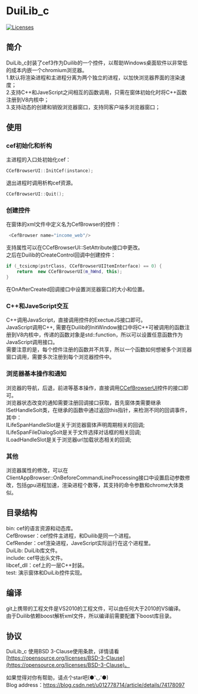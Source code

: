 # DuiLib_c
<p align="left">
    <a href="https://opensource.org/licenses/BSD-3-Clause"><img src="https://img.shields.io/badge/license-bsd-orange.svg" alt="Licenses"></a>
</p> 

## 简介
DuiLib_c封装了cef3作为Duilib的一个控件，以帮助Windows桌面软件以非常低的成本内嵌一个chromium浏览器。   
1.默认将渲染进程和主进程分离为两个独立的进程，以加快浏览器界面的渲染速度；    
2.支持C++和JaveScript之间相互的函数调用，只需在窗体初始化时将C++函数注册到V8内核中；   
3.支持动态的创建和销毁浏览器窗口，支持同客户端多浏览器窗口；    

## 使用

### cef初始化和析构   
主进程的入口处初始化cef：   
```c++
CCefBrowserUI::InitCef(instance);  
```
退出进程时调用析构cef资源。   
```c++
CCefBrowserUI::Quit();
```
   
### 创建控件
在窗体的xml文件中定义名为CefBrowser的控件：   
```c++
 <CefBrowser name="income_web"/>
```
支持属性可以在CCefBrowserUI::SetAttribute接口中更改。   
之后在Duilib的CreateControl回调中创建控件：      
```c++
if (_tcsicmp(pstrClass, CCefBrowserUIItemInterface) == 0) {
	return  new CCefBrowserUI(m_hWnd, this);
}
```
在OnAfterCreated回调接口中设置浏览器窗口的大小和位置。    
   
### C++和JaveScript交互    
C++调用JavaScript，直接调用控件的ExectueJS接口即可。    
JavaScript调用C++, 需要在Duilib的InitWindow接口中将C++可被调用的函数注册到V8内核中，传递的函数对象是std::function，所以可以设置任意函数作为JavaScript调用接口。    
需要注意的是，每个控件注册的函数并不共享，所以一个函数如何想被多个浏览器窗口调用，需要多次注册到每个浏览器控件中。  
   
### 浏览器基本操作和通知   
浏览器的导航，后退，前进等基本操作，直接调用[CCefBrowserUI](/test/UICefBrowser.h)控件的接口即可。   
浏览器状态改变的通知需要注册回调接口获取，首先窗体类需要继承ISetHandleSolt类，在继承的函数中通过返回this指针，来检测不同的回调事件，其中：  
ILifeSpanHandleSlot是关于浏览器窗体声明周期相关的回调;   
ILifeSpanFileDialogSolt是关于文件选择对话框的相关回调;    
ILoadHandleSlot是关于浏览器url加载状态相关的回调;   
   
### 其他
浏览器属性的修改，可以在ClientAppBrowser::OnBeforeCommandLineProcessing接口中设置启动参数修改，包括gpu进程加速，渲染进程个数等，其支持的命令参数和chrome大体类似。   
   
## 目录结构
bin: cef的语言资源和动态库。   
CefBrowser：cef控件主进程，和Duilib是同一个进程。   
CefRender：cef渲染进程，JaveScript实际运行在这个进程里。   
DuiLib: DuiLib库文件。   
include: cef导出头文件。   
libcef_dll：cef上的一层C++封装。    
test: 演示窗体和DuiLib控件实现。  
   
## 编译
git上携带的工程文件是VS2010的工程文件，可以由任何大于2010的VS编译。    
由于Duilib依赖boost解析xml文件，所以编译前需要配置下boost库目录。   

## 协议

DuiLib_c 使用BSD 3-Clause使用条款，详情请看[https://opensource.org/licenses/BSD-3-Clause](https://opensource.org/licenses/BSD-3-Clause)。  

如果觉得对你有帮助，请点个star吧(●'◡'●)   
Blog address：https://blog.csdn.net/u012778714/article/details/74178097   
